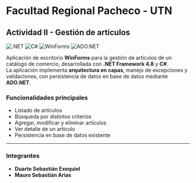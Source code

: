 # Facultad Regional Pacheco - UTN  
## Actividad II - Gestión de artículos  

![.NET](https://img.shields.io/badge/.NET_Framework_4.8-512BD4?style=for-the-badge&logo=dotnet&logoColor=white) 
![C#](https://img.shields.io/badge/C%23-239120?style=for-the-badge&logo=c-sharp&logoColor=white) 
![WinForms](https://img.shields.io/badge/WinForms-0078D4?style=for-the-badge&logo=windows&logoColor=white) 
![ADO.NET](https://img.shields.io/badge/ADO.NET-00599C?style=for-the-badge&logo=database&logoColor=white)  

Aplicación de escritorio **WinForms** para la gestión de artículos de un catálogo de comercio, desarrollada con **.NET Framework 4.8** y **C#**.  
La aplicación implementa **arquitectura en capas**, manejo de excepciones y validaciones, con persistencia de datos en base de datos mediante **ADO.NET**.  

### Funcionalidades principales
- Listado de artículos  
- Búsqueda por distintos criterios  
- Agregar, modificar y eliminar artículos  
- Ver detalle de un artículo  
- Persistencia en base de datos existente  

---

### Integrantes
- **Duarte Sebastián Exequiel**  
- **Mauro Sebastián Arias**  

